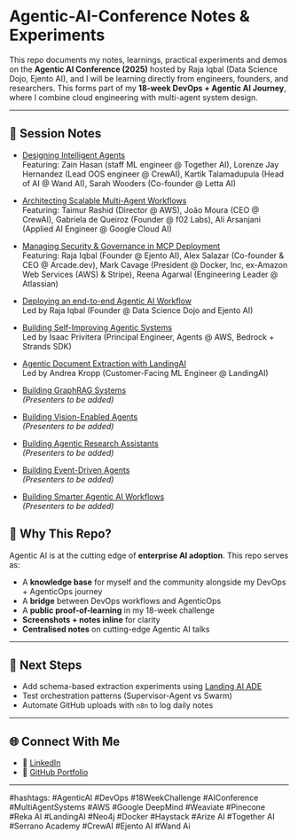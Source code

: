 # Agentic-AI-Conference Notes & Experiments
This repo documents my notes, learnings, practical experiments and demos on the **Agentic AI Conference (2025)** hosted by Raja Iqbal (Data Science Dojo, Ejento AI), and I will be learning directly from engineers, founders, and researchers.
This forms part of my **18-week DevOps + Agentic AI Journey**, where I combine cloud engineering with multi-agent system design.

---

## 📂 Session Notes  

- [Designing Intelligent Agents](01-Designing_Intelligent_Agents.md)  
  Featuring: Zain Hasan (staff ML engineer @ Together AI), Lorenze Jay Hernandez (Lead OOS engineer @ CrewAI), Kartik Talamadupula (Head of AI @ Wand AI), Sarah Wooders (Co-founder @ Letta AI)

- [Architecting Scalable Multi-Agent Workflows](02-Architecting_Scalable_Multi-Agent_Workflows.md)  
  Featuring: Taimur Rashid (Director @ AWS), João Moura (CEO @ CrewAI), Gabriela de Queiroz (Founder @ f02 Labs), Ali Arsanjani (Applied AI Engineer @ Google Cloud AI)  

- [Managing Security & Governance in MCP Deployment](03-Managing_Security_and_Governance_in_MCP_Deployment.md)  
  Featuring: Raja Iqbal (Founder @ Ejento AI), Alex Salazar (Co-founder & CEO @ Arcade.dev), Mark Cavage (President @ Docker, Inc, ex-Amazon Web Services (AWS) & Stripe), Reena Agarwal (Engineering Leader @ Atlassian)


- [Deploying an end-to-end Agentic AI Workflow](04-Deploy_End-to-End_Agentic_Ai_Workflow.md)  
  Led by Raja Iqbal (Founder @ Data Science Dojo and Ejento AI)

- [Building Self-Improving Agentic Systems](05-Building_Self-Improving_Agentic_Systems.md)  
  Led by Isaac Privitera (Principal Engineer, Agents @ AWS, Bedrock + Strands SDK)  

- [Agentic Document Extraction with LandingAI](06-Agentic_Document_Extraction_with_LandingAI.md)  
  Led by Andrea Kropp (Customer-Facing ML Engineer @ LandingAI)  

- [Building GraphRAG Systems](07-Building_GraphRAG_Systems.md)  
  *(Presenters to be added)*  

- [Building Vision-Enabled Agents](08-Building_Vision-Enabled_Agents.md)  
  *(Presenters to be added)*  

- [Building Agentic Research Assistants](09-Build_Agentic_Research_Assistants.md)  
  *(Presenters to be added)*  

- [Building Event-Driven Agents](10-Build_Event_Driven_Agents.md)  
  *(Presenters to be added)*  

- [Building Smarter Agentic AI Workflows](11-Build_Smarter_Agentic_Ai_Workflows.md)  
  *(Presenters to be added)*  


## 🔑 Why This Repo?
Agentic AI is at the cutting edge of **enterprise AI adoption**. This repo serves as:
- A **knowledge base** for myself and the community alongside my DevOps + AgenticOps journey  
- A **bridge** between DevOps workflows and AgenticOps  
- A **public proof-of-learning** in my 18-week challenge
- **Screenshots + notes inline** for clarity  
- **Centralised notes** on cutting-edge Agentic AI talks
---

## 📌 Next Steps
- Add schema-based extraction experiments using [Landing AI ADE](https://docs.landing.ai/ade/ade-overview)  
- Test orchestration patterns (Supervisor-Agent vs Swarm)  
- Automate GitHub uploads with `n8n` to log daily notes  

---

## 🌐 Connect With Me
- 🔗 [LinkedIn](https://www.linkedin.com/in/aaryan-shariff/)  
- 🐙 [GitHub Portfolio](https://github.com/arysgithub)  

---

#hashtags: #AgenticAI #DevOps #18WeekChallenge #AIConference #MultiAgentSystems #AWS #Google DeepMind #Weaviate #Pinecone #Reka AI #LandingAI #Neo4j #Docker #Haystack #Arize AI #Together AI #Serrano Academy #CrewAI #Ejento AI #Wand Ai 
